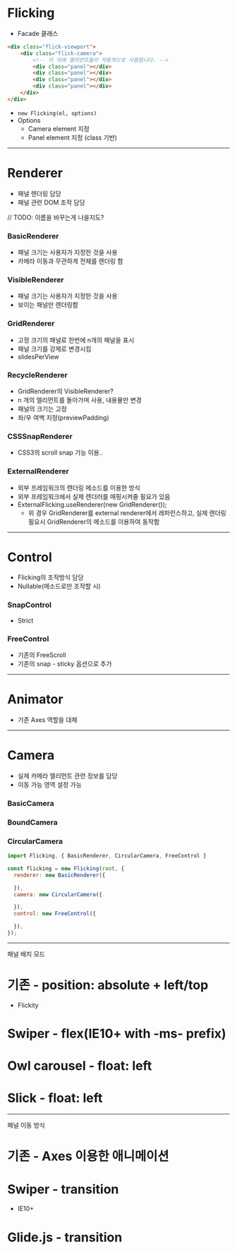 # Flicking
- Facade 클래스
```html
<div class="flick-viewport">
    <div class="flick-camera">
        <!-- 이 아래 엘리먼트들이 자동적으로 사용됩니다. -->
        <div class="panel"></div>
        <div class="panel"></div>
        <div class="panel"></div>
        <div class="panel"></div>
    </div>
</div>
```

- `new Flicking(el, options)`
- Options
    - Camera element 지정
    - Panel element 지정 (class 기반)

---

# Renderer
- 패널 렌더링 담당
- 패널 관련 DOM 조작 담당

// TODO: 이름을 바꾸는게 나을지도?
### BasicRenderer
- 패널 크기는 사용자가 지정한 것을 사용
- 카메라 이동과 무관하게 전체를 렌더링 함

### VisibleRenderer
- 패널 크기는 사용자가 지정한 것을 사용
- 보이는 패널만 렌더링함

### GridRenderer
- 고정 크기의 패널로 한번에 n개의 패널을 표시
- 패널 크기를 강제로 변경시킴
- slidesPerView

### RecycleRenderer
- GridRenderer의 VisibleRenderer?
- n 개의 엘리먼트를 돌아가며 사용, 내용물만 변경
- 패널의 크기는 고정
- 좌/우 여백 지정(previewPadding)

### CSSSnapRenderer
- CSS3의 scroll snap 기능 이용..

### ExternalRenderer
- 외부 프레임워크의 렌더링 메소드를 이용한 방식
- 외부 프레임워크에서 실제 렌더러를 매핑시켜줄 필요가 있음
- ExternalFlicking.useRenderer(new GridRenderer());
  - 위 경우 GridRenderer를 external renderer에서 레퍼런스하고, 실제 렌더링 필요시 GridRenderer의 메소드를 이용하여 동작함

---

# Control
- Flicking의 조작방식 담당
- Nullable(메소드로만 조작할 시)

### SnapControl
- Strict

### FreeControl
- 기존의 FreeScroll
- 기존의 snap - sticky 옵션으로 추가

---

# Animator
- 기존 Axes 역할을 대체

---

# Camera
- 실제 카메라 엘리먼트 관련 정보를 담당
- 이동 가능 영역 설정 가능

### BasicCamera
### BoundCamera
### CircularCamera

```js
import Flicking, { BasicRenderer, CircularCamera, FreeControl }

const flicking = new Flicking(root, {
  renderer: new BasicRenderer({

  }),
  camera: new CircularCamera({

  }),
  control: new FreeControl({

  }),
});
```

---

패널 배치 모드

# 기존 - position: absolute + left/top
  - Flickity
# Swiper - flex(IE10+ with -ms- prefix)
# Owl carousel - float: left
# Slick - float: left

---

패널 이동 방식

# 기존 - Axes 이용한 애니메이션
# Swiper - transition
  - IE10+
# Glide.js - transition
